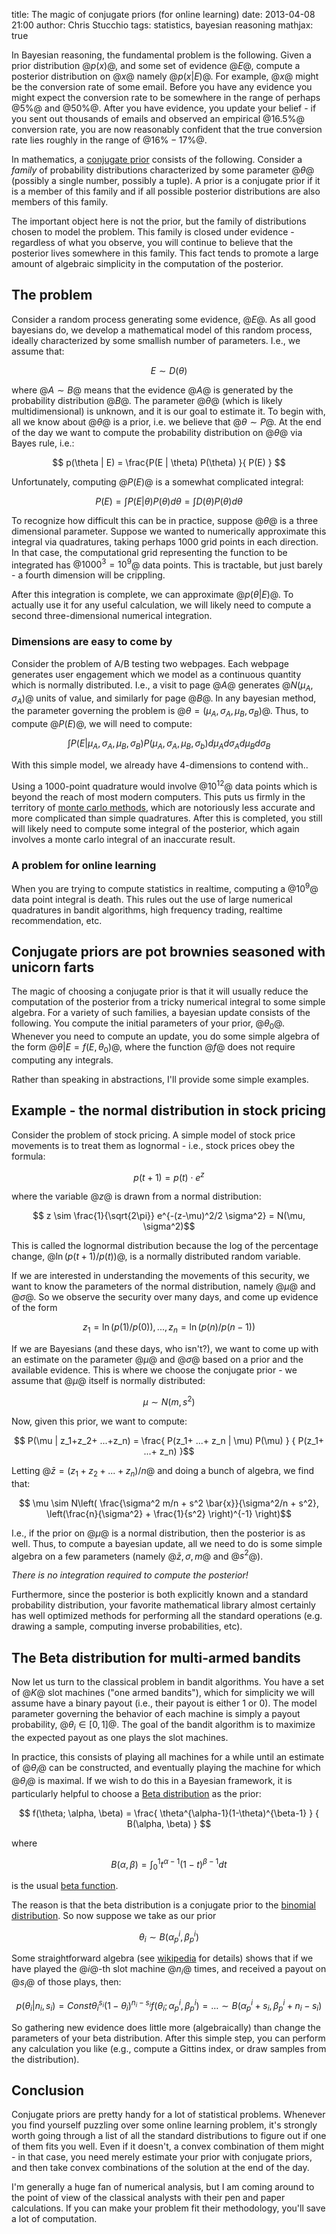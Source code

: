 title: The magic of conjugate priors (for online learning)
date: 2013-04-08 21:00
author: Chris Stucchio
tags: statistics, bayesian reasoning
mathjax: true





In Bayesian reasoning, the fundamental problem is the following. Given a prior distribution $@p(x)$@, and some set of evidence $@E$@, compute a posterior distribution on $@x$@ namely $@p(x | E)$@. For example, $@x$@ might be the conversion rate of some email. Before you have any evidence you might expect the conversion rate to be somewhere in the range of perhaps $@5\%$@ and $@50\%$@. After you have evidence, you update your belief - if you sent out thousands of emails and observed an empirical $@16.5\%$@ conversion rate, you are now reasonably confident that the true conversion rate lies roughly in the range of $@16\%-17\%$@.

In mathematics, a [conjugate prior](https://en.wikipedia.org/wiki/Conjugate_prior) consists of the following. Consider a *family* of probability distributions characterized by some parameter $@\theta$@ (possibly a single number, possibly a tuple). A prior is a conjugate prior if it is a member of this family and if all possible posterior distributions are also members of this family.




The important object here is not the prior, but the family of distributions chosen to model the problem. This family is closed under evidence - regardless of what you observe, you will continue to believe that the posterior lives somewhere in this family. This fact tends to promote a large amount of algebraic simplicity in the computation of the posterior.

## The problem

Consider a random process generating some evidence, $@E$@. As all good bayesians do, we develop a mathematical model of this random process, ideally characterized by some smallish number of parameters. I.e., we assume that:

$$ E \sim D(\theta)$$

where $@A \sim B$@ means that the evidence $@A$@ is generated by the probability distribution $@B$@. The parameter $@\theta$@ (which is likely multidimensional) is unknown, and it is our goal to estimate it. To begin with, all we know about $@\theta$@ is a prior, i.e. we believe that $@\theta \sim P$@. At the end of the day we want to compute the probability distribution on $@\theta$@ via Bayes rule, i.e.:

$$ p(\theta | E) = \frac{P(E | \theta) P(\theta) }{ P(E) } $$

Unfortunately, computing $@P(E)$@ is a somewhat complicated integral:

$$ P(E) = \int P(E | \theta) P(\theta) d\theta = \int D(\theta) P(\theta) d\theta $$

To recognize how difficult this can be in practice, suppose $@\theta$@ is a three dimensional parameter. Suppose we wanted to numerically approximate this integral via quadratures, taking perhaps 1000 grid points in each direction. In that case, the computational grid representing the function to be integrated has $@1000^3=10^9$@ data points. This is tractable, but just barely - a fourth dimension will be crippling.

After this integration is complete, we can approximate $@p(\theta | E)$@. To actually use it for any useful calculation, we will likely need to compute a second three-dimensional numerical integration.

### Dimensions are easy to come by

Consider the problem of A/B testing two webpages. Each webpage generates user engagement which we model as a continuous quantity which is normally distributed. I.e., a visit to page $@A$@ generates $@N(\mu_A, \sigma_A)$@ units of value, and similarly for page $@B$@. In any bayesian method, the parameter governing the problem is $@\theta = (\mu_A, \sigma_A, \mu_B, \sigma_B)$@. Thus, to compute $@P(E)$@, we will need to compute:

$$ \int P(E | \mu_A, \sigma_A, \mu_B, \sigma_B) P(\mu_A, \sigma_A, \mu_B, \sigma_b) d\mu_A d\sigma_A d\mu_B d\sigma_B $$

With this simple model, we already have 4-dimensions to contend with..

Using a 1000-point quadrature would involve $@10^12$@ data points which is beyond the reach of most modern computers. This puts us firmly in the territory of [monte carlo methods](https://en.wikipedia.org/wiki/Monte_Carlo_method), which are notoriously less accurate and more complicated than simple quadratures. After this is completed, you still will likely need to compute some integral of the posterior, which again involves a monte carlo integral of an inaccurate result.

### A problem for online learning

When you are trying to compute statistics in realtime, computing a $@10^9$@ data point integral is death. This rules out the use of large numerical quadratures in bandit algorithms, high frequency trading, realtime recommendation, etc.

## Conjugate priors are pot brownies seasoned with unicorn farts

The magic of choosing a conjugate prior is that it will usually reduce the computation of the posterior from a tricky numerical integral to some simple algebra. For a variety of such families, a bayesian update consists of the following. You compute the initial parameters of your prior, $@\theta_0$@. Whenever you need to compute an update, you do some simple algebra of the form $@\theta | E = f(E, \theta_0)$@, where the function $@f$@ does not require computing any integrals.

Rather than speaking in abstractions, I'll provide some simple examples.

## Example - the normal distribution in stock pricing

Consider the problem of stock pricing. A simple model of stock price movements is to treat them as lognormal - i.e., stock prices obey the formula:

$$ p(t+1) = p(t) \cdot e^{z} $$

where the variable $@z$@ is drawn from a normal distribution:

$$ z \sim \frac{1}{\sqrt{2\pi}} e^{-(z-\mu)^2/2 \sigma^2} = N(\mu, \sigma^2)$$

 This is called the lognormal distribution because the log of the percentage change, $@\ln(p(t+1)/p(t))$@, is a normally distributed random variable.

If we are interested in understanding the movements of this security, we want to know the parameters of the normal distribution, namely $@\mu$@ and $@\sigma$@. So we observe the security over many days, and come up evidence of the form

$$z_1=\ln(p(1)/p(0)), ..., z_n=\ln(p(n)/p(n-1))$$

If we are Bayesians (and these days, who isn't?), we want to come up with an estimate on the parameter $@\mu$@ and $@\sigma$@ based on a prior and the available evidence. This is where we choose the conjugate prior - we assume that $@\mu$@ itself is normally distributed:

$$\mu \sim N( m, s^2 )$$

Now, given this prior, we want to compute:

$$ P(\mu | z_1+z_2+ ...+z_n) = \frac{ P(z_1+ ...+ z_n | \mu) P(\mu) } { P(z_1+ ...+ z_n) }$$

Letting $@\bar{z}=(z_1+z_2+...+z_n)/n$@ and doing a bunch of algebra, we find that:

$$ \mu \sim N\left(
 \frac{\sigma^2 m/n + s^2 \bar{x}}{\sigma^2/n + s^2},
\left(\frac{n}{\sigma^2} + \frac{1}{s^2} \right)^{-1}
 \right)$$

I.e., if the prior on $@\mu$@ is a normal distribution, then the posterior is as well. Thus, to compute a bayesian update, all we need to do is some simple algebra on a few parameters (namely $@\bar{z}, \sigma, m$@ and $@s^2$@).

*There is no integration required to compute the posterior!*

Furthermore, since the posterior is both explicitly known and a standard probability distribution, your favorite mathematical library almost certainly has well optimized methods for performing all the standard operations (e.g. drawing a sample, computing inverse probabilities, etc).

## The Beta distribution for multi-armed bandits

Now let us turn to the classical problem in bandit algorithms. You have a set of $@K$@ slot machines ("one armed bandits"), which for simplicity we will assume have a binary payout (i.e., their payout is either 1 or 0). The model parameter governing the behavior of each machine is simply a payout probability, $@\theta_i \in [0,1]$@. The goal of the bandit algorithm is to maximize the expected payout as one plays the slot machines.

In practice, this consists of playing all machines for a while until an estimate of $@\theta_i$@ can be constructed, and eventually playing the machine for which $@\theta_i$@ is maximal. If we wish to do this in a Bayesian framework, it is particularly helpful to choose a [Beta distribution](https://en.wikipedia.org/wiki/Beta_distribution) as the prior:

$$ f(\theta; \alpha, \beta) = \frac{ \theta^{\alpha-1}(1-\theta)^{\beta-1} } { B(\alpha, \beta) } $$

where

$$ B(\alpha, \beta) = \int_0^1 t^{\alpha-1}(1-t)^{\beta-1} dt $$

is the usual [beta function](https://en.wikipedia.org/wiki/Beta_function).

The reason is that the beta distribution is a conjugate prior to the [binomial distribution](https://en.wikipedia.org/wiki/Binomial_distribution). So now suppose we take as our prior

$$ \theta_i \sim B( \alpha_p^i, \beta_p^i) $$

Some straightforward algebra (see [wikipedia](https://en.wikipedia.org/wiki/Beta_distribution#Bayesian_inference) for details) shows that if we have played the $@i$@-th slot machine $@n_i$@ times, and received a payout on $@s_i$@ of those plays, then:

$$ p(\theta_i | n_i, s_i) = Const \theta_i^{s_i} (1-\theta_i)^{n_i-s_i} f(\theta_i; \alpha_p^i, \beta_p^i) = \ldots \sim B(\alpha_p^i + s_i, \beta_p^i+n_i-s_i)$$

So gathering new evidence does little more (algebraically) than change the parameters of your beta distribution. After this simple step, you can perform any calculation you like (e.g., compute a Gittins index, or draw samples from the distribution).

## Conclusion

Conjugate priors are pretty handy for a lot of statistical problems. Whenever you find yourself puzzling over some online learning problem, it's strongly worth going through a list of all the standard distributions to figure out if one of them fits you well. Even if it doesn't, a convex combination of them might - in that case, you need merely estimate your prior with conjugate priors, and then take convex combinations of the solution at the end of the day.

I'm generally a huge fan of numerical analysis, but I am coming around to the point of view of the classical analysts with their pen and paper calculations. If you can make your problem fit their methodology, you'll save a lot of computation.
